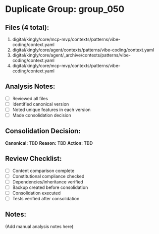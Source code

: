 # Duplicate Group: group_050

## Files (4 total):
1. digital/kingly/core/mcp-mvp/contexts/patterns/vibe-coding/context.yaml
2. digital/kingly/core/agent/contexts/patterns/vibe-coding/context.yaml
3. digital/kingly/core/agent/_archive/contexts/patterns/vibe-coding/context.yaml
4. digital/kingly/core/mcp-mvp/contexts/patterns/vibe-coding/context.yaml

## Analysis Notes:
- [ ] Reviewed all files
- [ ] Identified canonical version
- [ ] Noted unique features in each version
- [ ] Made consolidation decision

## Consolidation Decision:
**Canonical:** TBD
**Reason:** TBD
**Action:** TBD

## Review Checklist:
- [ ] Content comparison complete
- [ ] Constitutional compliance checked
- [ ] Dependencies/inheritance verified
- [ ] Backup created before consolidation
- [ ] Consolidation executed
- [ ] Tests verified after consolidation

## Notes:
(Add manual analysis notes here)
